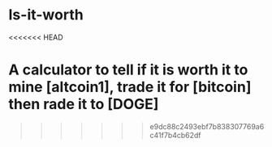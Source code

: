 Is-it-worth
===========
<<<<<<< HEAD

A calculator to tell if it is worth it to mine [altcoin1], trade it for [bitcoin] then rade it to [DOGE]
=======
>>>>>>> e9dc88c2493ebf7b838307769a6c41f7b4cb62df
